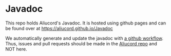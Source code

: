 # Javadoc

This repo holds Aliucord's Javadoc. It is hosted using github pages and can be found over at https://aliucord.github.io/Javadoc

We automatically generate and update the javadoc with [a github workflow](https://github.com/Aliucord/Aliucord/blob/main/.github/workflows/generate-javadoc.yml). 
Thus, issues and pull requests should be made in the [Aliucord repo](https://github.com/Aliucord/Aliucord) and NOT here.
